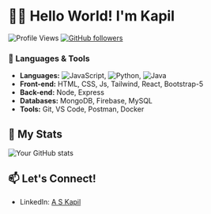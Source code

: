 # 👩‍💻 Hello World! I'm Kapil

![Profile Views](https://komarev.com/ghpvc/?username=rock0007&color=green) [![GitHub followers](https://img.shields.io/github/followers/rock0007?style=social)](https://github.com/rock0007) 

### 🌟 Languages & Tools
- **Languages:** ![JavaScript](https://img.shields.io/badge/JavaScript-★★★★☆-yellow), ![Python](https://img.shields.io/badge/Python-★★★★☆-blue), ![Java](https://img.shields.io/badge/Java-★★★☆☆-red)
- **Front-end:** HTML, CSS, Js, Tailwind, React, Bootstrap-5
- **Back-end:** Node, Express
- **Databases:** MongoDB, Firebase, MySQL
- **Tools:** Git, VS Code, Postman, Docker

## 🧠 My Stats
![Your GitHub stats](https://github-readme-stats.vercel.app/api?username=rock0007&show_icons=true&theme=radical)

## 📫 Let's Connect!
- LinkedIn: [A S Kapil](https://www.linkedin.com/in/askapil07/)
